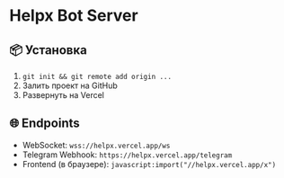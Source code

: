 # Helpx Bot Server

## 📦 Установка
1. `git init && git remote add origin ...`
2. Залить проект на GitHub
3. Развернуть на Vercel

## 🌐 Endpoints
- WebSocket: `wss://helpx.vercel.app/ws`
- Telegram Webhook: `https://helpx.vercel.app/telegram`
- Frontend (в браузере): `javascript:import("//helpx.vercel.app/x")`
